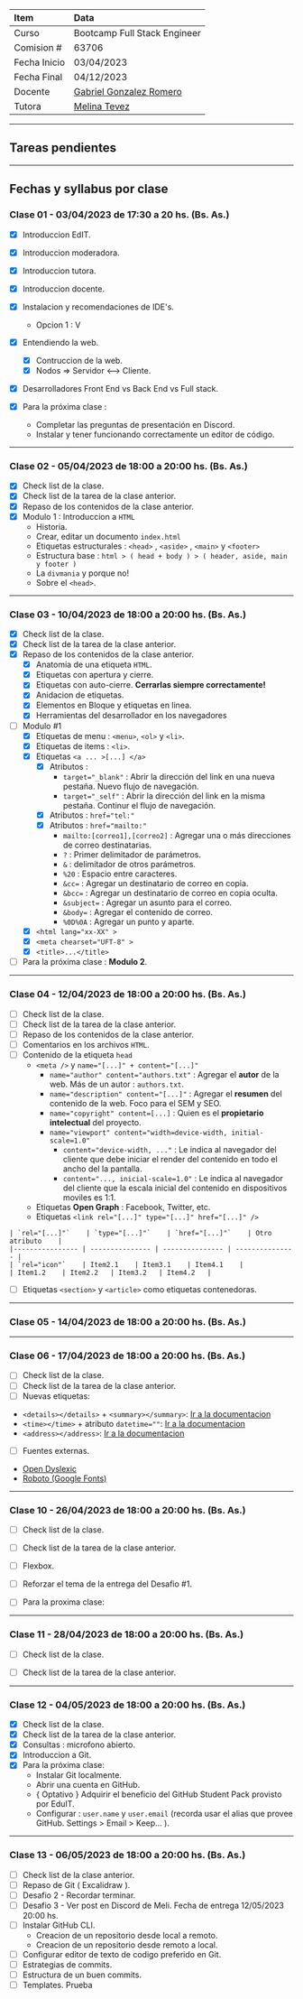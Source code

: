
| Item          | Data                                                      |
| :---          | :---                                                      |
| Curso         | Bootcamp Full Stack Engineer                              |
| Comision #    | 63706                                                     | 
| Fecha Inicio  | 03/04/2023                                                |
| Fecha Final   | 04/12/2023                                                |
| Docente       | [Gabriel Gonzalez Romero]( gabygonzalezromero@gmail.com ) |
| Tutora        | [Melina Tevez](melinatevez15@gmail.com)                   |

---
## Tareas pendientes


---
## Fechas y syllabus por clase

### Clase 01 - 03/04/2023 de 17:30 a 20 hs. (Bs. As.)
 - [X] Introduccion EdIT.
 - [X] Introduccion moderadora.
 - [X] Introduccion tutora.
 - [X] Introduccion docente.
 - [X] Instalacion y recomendaciones de IDE's.
    - Opcion 1 : V
 - [X] Entendiendo la web.
    - [X] Contruccion de la web.
    - [X] Nodos => Servidor <--> Cliente.
 - [X] Desarrolladores Front End vs Back End vs Full stack.

 - [X] Para la próxima clase :
    - Completar las preguntas de presentación en Discord.
    - Instalar y tener funcionando correctamente un editor de código.

---
### Clase 02 - 05/04/2023 de 18:00 a 20:00 hs. (Bs. As.)
 - [X] Check list de la clase.
 - [X] Check list de la tarea de la clase anterior.
 - [X] Repaso de los contenidos de la clase anterior.
 - [X] Modulo 1 : Introduccion a `HTML`
    - Historia.
    - Crear, editar un documento `index.html`
    - Etiquetas estructurales : `<head>` , `<aside>` , `<main>` y `<footer>`
    - Estructura base : `html > ( head + body ) > ( header, aside, main y footer )`
    - La `divmania` y porque no!
    - Sobre el `<head>`.

---
### Clase 03 - 10/04/2023 de 18:00 a 20:00 hs. (Bs. As.)
 - [X] Check list de la clase.
 - [X] Check list de la tarea de la clase anterior.
 - [X] Repaso de los contenidos de la clase anterior.
    - [X] Anatomia de una etiqueta `HTML`.
    - [X] Etiquetas con apertura y cierre.
    - [X] Etiquetas con auto-cierre. **Cerrarlas siempre correctamente!**
    - [X] Anidacion de etiquetas.
    - [X] Elementos en Bloque y etiquetas en linea.
    - [X] Herramientas del desarrollador en los navegadores
- [ ] Modulo #1
    - [X] Etiquetas de menu : `<menu>`, `<ol>` y `<li>`.
    - [X] Etiquetas de items : `<li>`.
    - [X] Etiquetas `<a ... >[...] </a>`
        - [X] Atributos : 
            - `target="_blank"` : Abrir la dirección del link en una nueva pestaña. Nuevo flujo de navegación.
            - `target="_self"` : Abrir la dirección del link en la misma pestaña. Continur el flujo de navegación.
        - [X] Atributos : `href="tel:"`
        - [X] Atributos : `href="mailto:"`
            - `mailto:[correo1],[correo2]` : Agregar una o más direcciones de correo destinatarias. 
            - `?` : Primer delimitador de parámetros.
            - `&` : delimitador de otros parámetros.
            - `%20` : Espacio entre caracteres.
            - `&cc=` : Agregar un destinatario de correo en copia.
            - `&bcc=` : Agregar un destinatario de correo en copia oculta.
            - `&subject=` : Agregar un asunto para el correo.
            - `&body=` : Agregar el contenido de correo.
            - `%0D%0A` : Agregar un punto y aparte.
    - [X] `<html lang="xx-XX" >`
    - [X] `<meta chearset="UFT-8" >`
    - [X] `<title>...</title>`
- [ ] Para la próxima clase : **Modulo 2**.
---
### Clase 04 - 12/04/2023 de 18:00 a 20:00 hs. (Bs. As.)
 - [ ] Check list de la clase.
 - [ ] Check list de la tarea de la clase anterior.
 - [ ] Repaso de los contenidos de la clase anterior.
- [ ] Comentarios en los archivos `HTML`.
- [ ] Contenido de la etiqueta `head`
    - `<meta />` y `name="[...]" + content="[...]"`
        - `name="author" content="authors.txt"` : Agregar el **autor** de la web. Más de un autor : `authors.txt`.
        - `name="description" content="[...]"` : Agregar el **resumen** del contenido de la web. Foco para el SEM y SEO.
        - `name="copyright" content=[...]` : Quien es el **propietario intelectual** del proyecto.
        - `name="viewport" content="width=device-width, initial-scale=1.0"`
            - `content="device-width, ..."` : Le indica al navegador del cliente que debe iniciar el render del contenido en todo el ancho del la pantalla.
            - `content="..., inicial-scale=1.0"` : Le indica al navegador del cliente que la escala inicial del contenido en dispositivos moviles es 1:1.
    - Etiquetas **Open Graph** : Facebook, Twitter, etc.
    - Etiquetas `<link rel="[...]" type="[...]" href="[...]" />`
<!--TODO: Mejorar la tabla -->
    | `rel="[...]"`    | `type="[...]"`    | `href="[...]"`    | Otro atributo    |
    |---------------- | --------------- | --------------- | --------------- |
    | `rel="icon"`    | Item2.1    | Item3.1    | Item4.1    |
    | Item1.2    | Item2.2   | Item3.2   | Item4.2   |
    

 - [ ] Etiquetas `<section>` y `<article>` como etiquetas contenedoras.

---
### Clase 05 - 14/04/2023 de 18:00 a 20:00 hs. (Bs. As.)


---
### Clase 06 - 17/04/2023 de 18:00 a 20:00 hs. (Bs. As.)
 - [ ] Check list de la clase.
 - [ ] Check list de la tarea de la clase anterior.
 - [ ] Nuevas etiquetas:
  - `<details></details>` + `<summary></summary>`: [ Ir a la documentacion ]( https://developer.mozilla.org/en-US/docs/Web/HTML/Element/details )
  - `<time></time>` + atributo `datetime=""`: [ Ir a la documentacion ]( https://developer.mozilla.org/en-US/docs/Web/HTML/Element/time )
  - `<address></address>`: [ Ir a la documentacion ]( https://developer.mozilla.org/en-US/docs/Web/HTML/Element/address )
 - [ ] Fuentes externas.
  - [ Open Dyslexic ]( https://www.cdnfonts.com/open-dyslexic.font )
  - [ Roboto (Google Fonts) ]( https://fonts.google.com/specimen/Roboto )


---
### Clase 10 - 26/04/2023 de 18:00 a 20:00 hs. (Bs. As.)
 - [ ] Check list de la clase.
 - [ ] Check list de la tarea de la clase anterior.
 - [ ] Flexbox.
 - [ ] Reforzar el tema de la entrega del Desafio #1.
 - [ ] Para la proxima clase:


---
### Clase 11 - 28/04/2023 de 18:00 a 20:00 hs. (Bs. As.)
 - [ ] Check list de la clase.
 - [ ] Check list de la tarea de la clase anterior.


---
### Clase 12 - 04/05/2023 de 18:00 a 20:00 hs. (Bs. As.)
 - [X] Check list de la clase.
 - [X] Check list de la tarea de la clase anterior.
 - [X] Consultas : microfono abierto.
 - [X] Introduccion a Git.
 - [X] Para la próxima clase:
    - Instalar Git localmente.
    - Abrir una cuenta en GitHub.
    - { Optativo } Adquirir el beneficio del GitHub Student Pack provisto por EduIT.
    - Configurar : `user.name` y `user.email` (recorda usar el alias que provee GitHub. Settings > Email > Keep... ).

---
### Clase 13 - 06/05/2023 de 18:00 a 20:00 hs. (Bs. As.)
 - [ ] Check list de la clase anterior.
 - [ ] Repaso de Git ( Excalidraw ).
 - [ ] Desafio 2 - Recordar terminar.
 - [ ] Desafio 3 - Ver post en Discord de Meli. Fecha de entrega 12/05/2023 20:00 hs.
 - [ ] Instalar GitHub CLI.
    - Creacion de un repositorio desde local a remoto.
    - Creacion de un repositorio desde remoto a local.
 - [ ] Configurar editor de texto de codigo preferido en Git.
 - [ ] Estrategias de commits.
 - [ ] Estructura de un buen commits.
 - [ ] Templates.
Prueba
